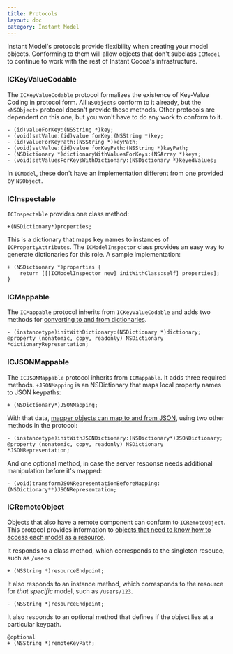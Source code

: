 ```yaml
---
title: Protocols
layout: doc
category: Instant Model
---
```



Instant Model's protocols provide flexibility when creating your model objects. Conforming to them will allow objects that don't subclass `ICModel` to continue to work with the rest of Instant Cocoa's infrastructure.

### ICKeyValueCodable

The `ICKeyValueCodable` protocol formalizes the existence of Key-Value Coding in protocol form. All `NSObjects` conform to it already, but the `<NSObject>` protocol doesn't provide those methods. Other protocols are dependent on this one, but you won't have to do any work to conform to it.

	- (id)valueForKey:(NSString *)key;
	- (void)setValue:(id)value forKey:(NSString *)key;
	- (id)valueForKeyPath:(NSString *)keyPath;
	- (void)setValue:(id)value forKeyPath:(NSString *)keyPath;
	- (NSDictionary *)dictionaryWithValuesForKeys:(NSArray *)keys;
	- (void)setValuesForKeysWithDictionary:(NSDictionary *)keyedValues;

In `ICModel`, these don't have an implementation different from one provided by `NSObject`.

### ICInspectable

`ICInspectable` provides one class method:

	+(NSDictionary*)properties;

This is a dictionary that maps key names to instances of `ICPropertyAttributes`. The `ICModelInspector` class provides an easy way to generate dictionaries for this role. A sample implementation:

	+ (NSDictionary *)properties {
	    return [[[ICModelInspector new] initWithClass:self] properties];
	}

### ICMappable

The `ICMappable` protocol inherits from `ICKeyValueCodable` and adds two methods for [converting to and from dictionaries](instant-model/mapping).

	- (instancetype)initWithDictionary:(NSDictionary *)dictionary;
	@property (nonatomic, copy, readonly) NSDictionary *dictionaryRepresentation;

### ICJSONMappable

The `ICJSONMappable` protocol inherits from `ICMappable`. It adds three required methods. `+JSONMapping` is an NSDictionary that maps local property names to JSON keypaths:

	+ (NSDictionary*)JSONMapping;

With that data, [mapper objects can map to and from JSON](instant-model/mapping), using two other methods in the protocol:

	- (instancetype)initWithJSONDictionary:(NSDictionary*)JSONDictionary;
	@property (nonatomic, copy, readonly) NSDictionary *JSONRepresentation;

And one optional method, in case the server response needs additional manipulation before it's mapped:

	- (void)transformJSONRepresentationBeforeMapping:(NSDictionary**)JSONRepresentation;

### ICRemoteObject

Objects that also have a remote component can conform to `ICRemoteObject`. This protocol provides information to [objects that need to know how to access each model as a resource](instant-model/resource-gateway).

It responds to a class method, which corresponds to the singleton resouce, such as `/users`

	+ (NSString *)resourceEndpoint;

It also responds to an instance method, which corresponds to the resource for *that specific* model, such as `/users/123`.

	- (NSString *)resourceEndpoint;

It also responds to an optional method that defines if the object lies at a particular keypath.

	@optional
	+ (NSString *)remoteKeyPath;


